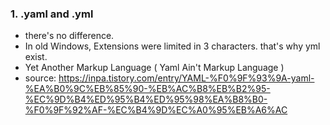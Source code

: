 ### 1. .yaml and .yml
- there's no difference.
- In old Windows, Extensions were limited in 3 characters. that's why yml exist.
- Yet Another Markup Language ( Yaml Ain't Markup Language )
- source: https://inpa.tistory.com/entry/YAML-%F0%9F%93%9A-yaml-%EA%B0%9C%EB%85%90-%EB%AC%B8%EB%B2%95-%EC%9D%B4%ED%95%B4%ED%95%98%EA%B8%B0-%F0%9F%92%AF-%EC%B4%9D%EC%A0%95%EB%A6%AC
